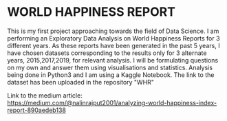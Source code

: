 # WORLD HAPPINESS REPORT
This is my first project approaching towards the field of Data Science. I am performing an Exploratory Data Analysis on World Happiness Reports for 3 different years. As these reports have been generated in the past 5 years, I have chosen datasets corresponding to the results only for 3 alternate years, 2015,2017,2019, for relevant analysis. 
   I will be formulating questions on my own and answer them using visualisations and statistics. Analysis being done in Python3 and I am using a Kaggle Notebook. The link to the dataset has been uploaded in the repository "WHR"

Link to the medium article: https://medium.com/@nalinrajput2001/analyzing-world-happiness-index-report-890aedeb138
